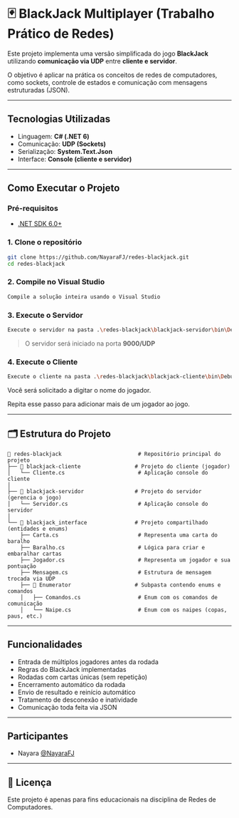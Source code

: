 # 🃏 BlackJack Multiplayer (Trabalho Prático de Redes)

Este projeto implementa uma versão simplificada do jogo **BlackJack** utilizando **comunicação via UDP** entre **cliente e servidor**.

O objetivo é aplicar na prática os conceitos de redes de computadores, como sockets, controle de estados e comunicação com mensagens estruturadas (JSON).

---

## Tecnologias Utilizadas

- Linguagem: **C# (.NET 6)**
- Comunicação: **UDP (Sockets)**
- Serialização: **System.Text.Json**
- Interface: **Console (cliente e servidor)**

---

## Como Executar o Projeto

### Pré-requisitos

- [.NET SDK 6.0+](https://dotnet.microsoft.com/en-us/download)

### 1. Clone o repositório

```bash
git clone https://github.com/NayaraFJ/redes-blackjack.git
cd redes-blackjack
```

### 2. Compile no Visual Studio

```bash
Compile a solução inteira usando o Visual Studio
```

### 3. Execute o **Servidor**

```bash
Execute o servidor na pasta .\redes-blackjack\blackjack-servidor\bin\Debug\net8.0\blackjack-servidor.exe
```

> O servidor será iniciado na porta **9000/UDP**

### 4. Execute o **Cliente** 

```bash
Execute o cliente na pasta .\redes-blackjack\blackjack-cliente\bin\Debug\net8.0\blackjack-cliente.exe
```

Você será solicitado a digitar o nome do jogador.

Repita esse passo para adicionar mais de um jogador ao jogo.

---

## 🗂️ Estrutura do Projeto

```
📁 redes-blackjack                        # Repositório principal do projeto
├── 📁 blackjack-cliente                 # Projeto do cliente (jogador)
│   └── Cliente.cs                       # Aplicação console do cliente
│
├── 📁 blackjack-servidor                # Projeto do servidor (gerencia o jogo)
│   └── Servidor.cs                      # Aplicação console do servidor
│
└── 📁 blackjack_interface               # Projeto compartilhado (entidades e enums)
    ├── Carta.cs                         # Representa uma carta do baralho
    ├── Baralho.cs                       # Lógica para criar e embaralhar cartas
    ├── Jogador.cs                       # Representa um jogador e sua pontuação
    ├── Mensagem.cs                      # Estrutura de mensagem trocada via UDP
    ├── 📁 Enumerator                    # Subpasta contendo enums e comandos
    │   ├── Comandos.cs                  # Enum com os comandos de comunicação
    │   └── Naipe.cs                     # Enum com os naipes (copas, paus, etc.)

```

---

## Funcionalidades

- Entrada de múltiplos jogadores antes da rodada
- Regras do BlackJack implementadas
- Rodadas com cartas únicas (sem repetição)
- Encerramento automático da rodada
- Envio de resultado e reinício automático
- Tratamento de desconexão e inatividade
- Comunicação toda feita via JSON

---

## Participantes

- Nayara [@NayaraFJ](https://github.com/seu-usuario)

---

## 📄 Licença

Este projeto é apenas para fins educacionais na disciplina de Redes de Computadores.
